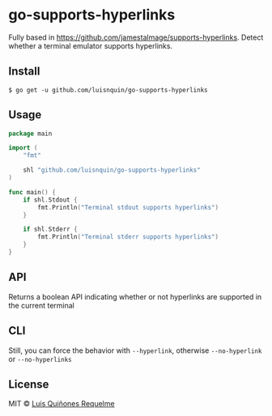 # go-supports-hyperlinks
Fully based in https://github.com/jamestalmage/supports-hyperlinks. Detect whether a terminal emulator supports hyperlinks.

## Install 
```console
$ go get -u github.com/luisnquin/go-supports-hyperlinks
```

## Usage
```go
package main

import (
	"fmt"

	shl "github.com/luisnquin/go-supports-hyperlinks"
)

func main() {
	if shl.Stdout {
		fmt.Println("Terminal stdout supports hyperlinks")
	}

	if shl.Stderr {
		fmt.Println("Terminal stderr supports hyperlinks")
	}
}
```
## API
Returns a boolean API indicating whether or not hyperlinks are supported in the current terminal

## CLI
Still, you can force the behavior with ```--hyperlink```, otherwise ```--no-hyperlink``` or ```--no-hyperlinks```

## License 
MIT © [Luis Quiñones Requelme](https://github.com/luisnquin)
